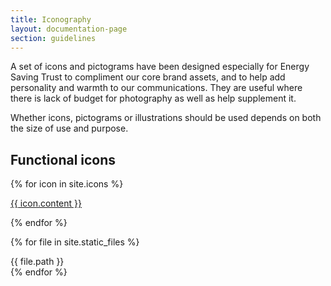 ```yaml
---
title: Iconography
layout: documentation-page
section: guidelines
---
```



A set of icons and pictograms have been designed especially for Energy Saving Trust to compliment our core brand assets, and to help add personality and warmth to our communications. They are useful where there is lack of budget for photography as well as help supplement it.

Whether icons, pictograms or illustrations should be used depends on both the size of use and purpose.

## Functional icons

{% for icon in site.icons %}

  <div>
    <a href="{{ icon.url }}">
      {{ icon.content }}
    </a>
  </div>

{% endfor %}

{% for file in site.static_files %}
  <div>{{ file.path }}</div>
{% endfor %}
